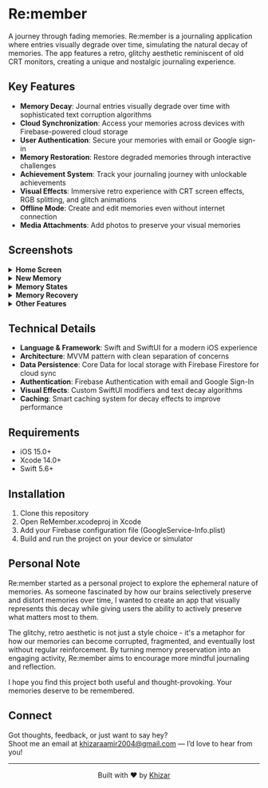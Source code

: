 # Re:member

A journey through fading memories. Re:member is a journaling application where entries visually degrade over time, simulating the natural decay of memories. The app features a retro, glitchy aesthetic reminiscent of old CRT monitors, creating a unique and nostalgic journaling experience.

## Key Features

- **Memory Decay**: Journal entries visually degrade over time with sophisticated text corruption algorithms
- **Cloud Synchronization**: Access your memories across devices with Firebase-powered cloud storage
- **User Authentication**: Secure your memories with email or Google sign-in
- **Memory Restoration**: Restore degraded memories through interactive challenges
- **Achievement System**: Track your journaling journey with unlockable achievements
- **Visual Effects**: Immersive retro experience with CRT screen effects, RGB splitting, and glitch animations
- **Offline Mode**: Create and edit memories even without internet connection
- **Media Attachments**: Add photos to preserve your visual memories

## Screenshots

<details>
<summary><strong>Home Screen</strong></summary>
<br>
<img src="assets/screenshots/homeScreen.png" alt="Home Screen" width="300"/>
</details>

<details>
<summary><strong>New Memory</strong></summary>
<br>
<img src="assets/screenshots/newMemoryScreen.png" alt="New Memory Screen" width="300"/>
<img src="assets/screenshots/newMemoryScreen2.png" alt="New Memory Screen Additional" width="300"/>
</details>

<details>
<summary><strong>Memory States</strong></summary>
<br>
<img src="assets/screenshots/uncorruptedMemoryScreen.png" alt="Uncorrupted Memory" width="300"/>
<img src="assets/screenshots/corruptedMemoryScreen.png" alt="Corrupted Memory" width="300"/>
</details>

<details>
<summary><strong>Memory Recovery</strong></summary>
<br>
<img src="assets/screenshots/recoveryQuestionScreen.png" alt="Recovery Question" width="300"/>
<img src="assets/screenshots/memoryRecoveredScreen.png" alt="Memory Recovered" width="300"/>
<img src="assets/screenshots/defragmentAnimationScreen.png" alt="Defragment Animation" width="300"/>
</details>

<details>
<summary><strong>Other Features</strong></summary>
<br>
<img src="assets/screenshots/achievementsScreen.png" alt="Achievements" width="300"/>
<img src="assets/screenshots/settingsScreen.png" alt="Settings" width="300"/>
<img src="assets/screenshots/loadingScreen.png" alt="Loading Screen" width="300"/>
</details>

## Technical Details

- **Language & Framework**: Swift and SwiftUI for a modern iOS experience
- **Architecture**: MVVM pattern with clean separation of concerns
- **Data Persistence**: Core Data for local storage with Firebase Firestore for cloud sync
- **Authentication**: Firebase Authentication with email and Google Sign-In
- **Visual Effects**: Custom SwiftUI modifiers and text decay algorithms
- **Caching**: Smart caching system for decay effects to improve performance

## Requirements

- iOS 15.0+
- Xcode 14.0+
- Swift 5.6+

## Installation

1. Clone this repository
2. Open ReMember.xcodeproj in Xcode
3. Add your Firebase configuration file (GoogleService-Info.plist)
4. Build and run the project on your device or simulator

## Personal Note

Re:member started as a personal project to explore the ephemeral nature of memories. As someone fascinated by how our brains selectively preserve and distort memories over time, I wanted to create an app that visually represents this decay while giving users the ability to actively preserve what matters most to them.

The glitchy, retro aesthetic is not just a style choice - it's a metaphor for how our memories can become corrupted, fragmented, and eventually lost without regular reinforcement. By turning memory preservation into an engaging activity, Re:member aims to encourage more mindful journaling and reflection.

I hope you find this project both useful and thought-provoking. Your memories deserve to be remembered.

## Connect

Got thoughts, feedback, or just want to say hey?  
Shoot me an email at [khizaraamir2004@gmail.com](mailto:khizaraamir2004@gmail.com) — I’d love to hear from you!

---

<p align="center">
  Built with ❤️ by <a href="https://github.com/Khizar2004">Khizar</a>
</p>
